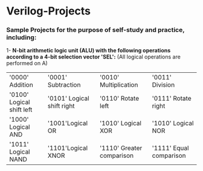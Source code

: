 # Verilog-Projects
### Sample Projects for the purpose of self-study and practice, including:
1- **N-bit arithmetic logic unit (ALU) with the following operations according to a 4-bit selection vector 'SEL':** (All logical operations are performed on A)  
 
|   |  |   |   |
| --------------- | --------------- | --------------- | --------------- |
| '0000' Addition | '0001' Subtraction  | '0010' Multiplication |  '0011' Division |
| '0100' Logical shift left  | '0101' Logical shift right    | '0110' Rotate left     |'0111' Rotate right |
| '1000' Logical AND | '1001'Logical OR  | '1010' Logical XOR | '1010' Logical NOR |
| '1011' Logical NAND  |'1101'Logical XNOR | '1110' Greater comparison  | '1111' Equal comparison  |

